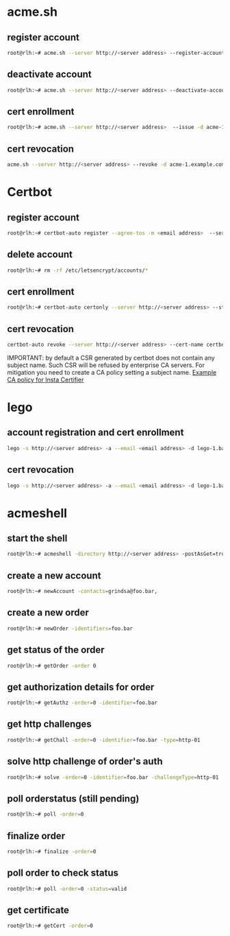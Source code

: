 <!-- markdownlint-disable  MD013 -->
# acme.sh

## register account

```bash
root@rlh:~# acme.sh --server http://<server address> --register-account --accountemail <email address> --debug 2 --output-insecure
```

## deactivate account

```bash
root@rlh:~# acme.sh --server http://<server address> --deactivate-account --debug 2 --output-insecure
```

## cert enrollment

```bash
root@rlh:~# acme.sh --server http://<server address>  --issue -d acme-1.example.com -d acme-2.example.com --standalone --debug 2 --output-insecure --force
```

## cert revocation

```bash
acme.sh --server http://<server address> --revoke -d acme-1.example.com -d acme-2.example.com --debug 2 --output-insecure
```

# Certbot

## register account

```bash
root@rlh:~# certbot-auto register --agree-tos -m <email address>  --server http://<server address> --no-eff-email
```

## delete account

```bash
root@rlh:~# rm -rf /etc/letsencrypt/accounts/*
```

## cert enrollment

```bash
root@rlh:~# certbot-auto certonly --server http://<server address> --standalone --preferred-challenges http -d certbot-1.example.com -d certbot-2.example.com --cert-name certbot-test
```

## cert revocation

```bash
certbot-auto revoke --server http://<server address> --cert-name certbot-test
```

IMPORTANT: by default a CSR generated by certbot does not contain any subject name. Such CSR will be refused by enterprise CA servers. For mitigation you need to create a CA policy setting a subject name.
[Example CA policy for Insta Certifier](certifier.md)

# lego

## account registration and cert enrollment

```bash
lego -s http://<server address> -a --email <email address> -d lego-1.bar.local -d lego-2.bar.local --http run
```

## cert revocation

```bash
lego -s http://<server address> -a --email <email address> -d lego-1.bar.local revoke
```

# acmeshell

## start the shell

```bash
root@rlh:~# acmeshell -directory http://<server address> -postAsGet=true
```

## create a new account

```bash
root@rlh:~# newAccount -contacts=grindsa@foo.bar,
```

## create a new order

```bash
root@rlh:~# newOrder -identifiers=foo.bar
```

## get status of the order

```bash
root@rlh:~# getOrder -order 0
```

## get authorization details for order

```bash
root@rlh:~# getAuthz -order=0 -identifier=foo.bar
```

## get http challenges

```bash
root@rlh:~# getChall -order=0 -identifier=foo.bar -type=http-01
```

## solve http challenge of order's auth

```bash
root@rlh:~# solve -order=0 -identifier=foo.bar -challengeType=http-01
```

## poll orderstatus (still pending)

```bash
root@rlh:~# poll -order=0
```

## finalize order

```bash
root@rlh:~# finalize -order=0
```

## poll order to check status

```bash
root@rlh:~# poll -order=0 -status=valid
```

## get certificate

```bash
root@rlh:~# getCert -order=0
```
